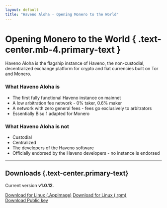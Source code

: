```yaml
---
layout: default
title: "Haveno Aloha - Opening Monero to the World"
---
```


# Opening Monero to the World { .text-center.mb-4.primary-text }

Haveno Aloha is the flagship instance of Haveno, the non-custodial, decentralized exchange platform for crypto and fiat currencies built on Tor and Monero.

<div class="row mt-5">
    <div class="col-md-6">
        <h3 class="primary-text">What Haveno Aloha is</h3>
        <ul>
            <li>The first fully functional Haveno instance on mainnet</li>
            <li>A low arbitration fee network - 0% taker, 0.6% maker</li>
            <li>A network with zero general fees - fees go exclusively to arbitrators</li>
            <li>Essentially Bisq 1 adapted for Monero</li>
        </ul>
    </div>
    <div class="col-md-6">
        <h3 class="primary-text">What Haveno Aloha is not</h3>
        <ul>
            <li>Custodial</li>
            <li>Centralized</li>
            <li>The developers of the Haveno software</li>
            <li>Officially endorsed by the Haveno developers - no instance is endorsed</li>
        </ul>
    </div>
</div>

<hr class="my-5">

## Downloads {.text-center.primary-text}

Current version **v1.0.12**.

<div class="d-flex flex-column align-items-center">
    <a href="https://github.com/The-Aloha-Project/haveno-aloha/releases/download/v1.0.0/haveno_1.0.12.AppImage" class="btn btn-primary mb-2">Download for Linux (.AppImage)</a>
    <a href="https://github.com/The-Aloha-Project/haveno-aloha/releases/download/v1.0.0/haveno-1.0.12-1.x86_64.rpm" class="btn btn-primary mb-2">Download for Linux (.rpm)</a>
</div>

<div class="text-center mt-4">
    <a href="#">Download Public key</a>
</div>